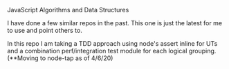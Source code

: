 JavaScript Algorithms and Data Structures

I have done a few similar repos in the past. This one is just the latest for me to use and point others to. 

In this repo I am taking a TDD approach using node's assert inline for UTs and a combination perf/integration test module for each logical grouping. (**Moving to node-tap as of 4/6/20)



